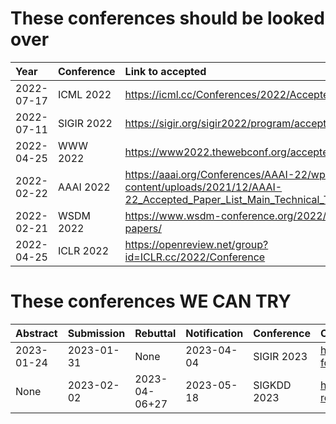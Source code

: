 # These conferences should be looked over


| Year       | Conference | Link to accepted                                                                                                       | Status   |
|:-----------|:-----------|:-----------------------------------------------------------------------------------------------------------------------|:---------|
| 2022-07-17 | ICML 2022  | <https://icml.cc/Conferences/2022/AcceptedPapersInitial>                                                               | Waitting |
| 2022-07-11 | SIGIR 2022 | <https://sigir.org/sigir2022/program/accepted/>                                                                        | Waitting |
| 2022-04-25 | WWW 2022   | <https://www2022.thewebconf.org/accepted-papers/>                                                                      | Waitting |
| 2022-02-22 | AAAI 2022  | <https://aaai.org/Conferences/AAAI-22/wp-content/uploads/2021/12/AAAI-22_Accepted_Paper_List_Main_Technical_Track.pdf> | Waitting |
| 2022-02-21 | WSDM 2022  | <https://www.wsdm-conference.org/2022/accepted-papers/>                                                                | Waitting |
| 2022-04-25 | ICLR 2022  | <https://openreview.net/group?id=ICLR.cc/2022/Conference>                                                              | Waitting |

# These conferences WE CAN TRY

| Abstract | Submission | Rebuttal      | Notification | Conference  | Call                                                        | others |
|:--------------|:----------------|:--------------|:-------------|:------------|:------------------------------------------------------------|:-------|
| 2023-01-24    | 2023-01-31      | None          | 2023-04-04   | SIGIR 2023  | <https://sigir.org/sigir2023/submit/call-for-full-papers/>  | NONE|
| None          | 2023-02-02      | 2023-04-06+27 | 2023-05-18   | SIGKDD 2023 | <https://kdd.org/kdd2023/call-for-research-track-papers/>   | NONE|